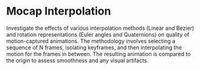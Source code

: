 # Mocap Interpolation
Investigate the effects of various interpolation methods (Linear and Bezier) and rotation representations (Euler angles and Quaternions) on quality of motion-captured animations. The methodology involves selecting a sequence of N frames, isolating keyframes, and then interpolating the motion for the frames in between. The resulting animation is compared to the origin to assess smoothness and any visual artifacts.